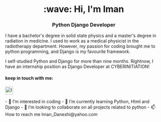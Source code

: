 <h1 align="center">:wave: Hi, I'm Iman</h1>
<h3 align="center">Python Django Developer</h3>
<p align="left" dir="auto">I have a bachelor's degree in solid state physics and a master's degree in radiation in medicine. I used to work as a medical physicist in the radiotherapy department. However, my passion for coding brought me to python programming, and Django is my favourite framework.</p>
<p align="left" dir="auto">I self-studied Python and Django for more than nine months. Rightnow, I have an internship position as Django Developer at CYBERINITIATION!</p>

<h4 align="left" dir="auto"> keep in touch with me:</h4>
<p align="left" dir="auto">
  <a href="www.linkedin.com/in/iman-daneshi" rel="nofollow">
    <img src="https://user-images.githubusercontent.com/99064606/175822327-5e4bdb4d-d6cc-4749-8995-c5d4d08e21a9.png" alt="ImanDaneshi" style="max-width:100%;" width="25" align="middle">
  </a>
</p>
- 👀 I’m interested in coding
- 🌱 I’m currently learning Python, Html and Django
- 💞️ I’m looking to collaborate on all projects related to python
- 📫 How to reach me Iman_Daneshi@yahoo.com


